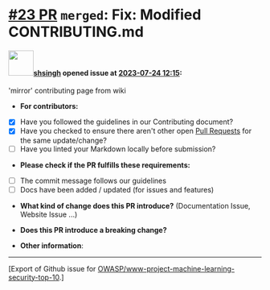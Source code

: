 # [\#23 PR](https://github.com/OWASP/www-project-machine-learning-security-top-10/pull/23) `merged`: Fix: Modified CONTRIBUTING.md

#### <img src="https://avatars.githubusercontent.com/u/412800?v=4" width="50">[shsingh](https://github.com/shsingh) opened issue at [2023-07-24 12:15](https://github.com/OWASP/www-project-machine-learning-security-top-10/pull/23):

'mirror' contributing page from wiki

- **For contributors:**

- [x] Have you followed the guidelines in our Contributing document?
- [x] Have you checked to ensure there aren't other open [Pull Requests](../../../pulls) for the same update/change?
- [ ] Have you linted your Markdown locally before submission?

- **Please check if the PR fulfills these requirements:**

- [ ] The commit message follows our guidelines
- [ ] Docs have been added / updated (for issues and features)

- **What kind of change does this PR introduce?** (Documentation Issue, Website Issue ...)

- **Does this PR introduce a breaking change?**

- **Other information**:





-------------------------------------------------------------------------------



[Export of Github issue for [OWASP/www-project-machine-learning-security-top-10](https://github.com/OWASP/www-project-machine-learning-security-top-10).]
